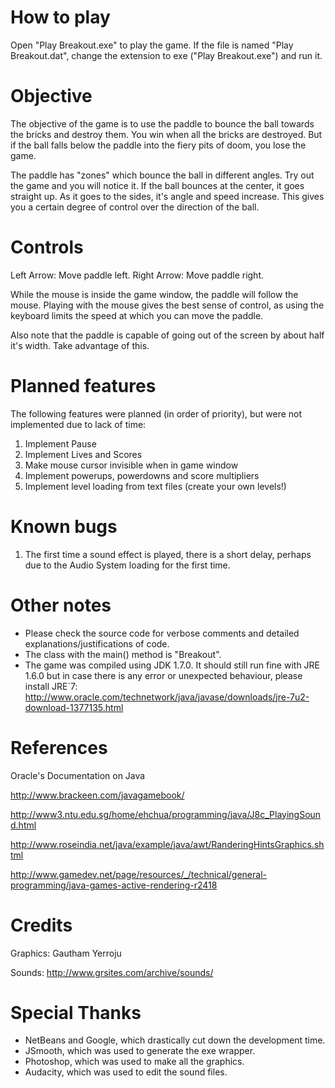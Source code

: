 # How to play

Open "Play Breakout.exe" to play the game.
If the file is named "Play Breakout.dat", change the extension to exe ("Play Breakout.exe") and run it.

# Objective

The objective of the game is to use the paddle to bounce the ball towards the bricks and destroy them. You win when all the bricks are destroyed. But if the ball falls below the paddle into the fiery pits of doom, you lose the game.

The paddle has "zones" which bounce the ball in different angles. Try out the game and you will notice it. If the ball bounces at the center, it goes straight up. As it goes to the sides, it's angle and speed increase. This gives you a certain degree of control over the direction of the ball.

# Controls

Left Arrow: Move paddle left.
Right Arrow: Move paddle right.

While the mouse is inside the game window, the paddle will follow the mouse.
Playing with the mouse gives the best sense of control, as using the keyboard limits the speed at which you can move the paddle.

Also note that the paddle is capable of going out of the screen by about half it's width. Take advantage of this.

# Planned features

The following features were planned (in order of priority), but were not implemented due to lack of time:

1. Implement Pause
2. Implement Lives and Scores
3. Make mouse cursor invisible when in game window
4. Implement powerups, powerdowns and score multipliers
5. Implement level loading from text files (create your own levels!)

# Known bugs

1. The first time a sound effect is played, there is a short delay, perhaps due to the Audio System loading for the first time.

# Other notes

- Please check the source code for verbose comments and detailed explanations/justifications of code.
- The class with the main() method is "Breakout".
- The game was compiled using JDK 1.7.0. It should still run fine with JRE 1.6.0 but in case there is any error or unexpected behaviour, please install JRE`7:
http://www.oracle.com/technetwork/java/javase/downloads/jre-7u2-download-1377135.html

# References

Oracle's Documentation on Java

http://www.brackeen.com/javagamebook/

http://www3.ntu.edu.sg/home/ehchua/programming/java/J8c_PlayingSound.html

http://www.roseindia.net/java/example/java/awt/RanderingHintsGraphics.shtml

http://www.gamedev.net/page/resources/_/technical/general-programming/java-games-active-rendering-r2418


# Credits

Graphics: Gautham Yerroju

Sounds: http://www.grsites.com/archive/sounds/

# Special Thanks

- NetBeans and Google, which drastically cut down the development time.
- JSmooth, which was used to generate the exe wrapper.
- Photoshop, which was used to make all the graphics.
- Audacity, which was used to edit the sound files.
